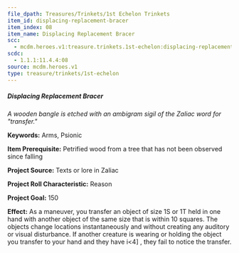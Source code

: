 ```yaml
---
file_dpath: Treasures/Trinkets/1st Echelon Trinkets
item_id: displacing-replacement-bracer
item_index: 08
item_name: Displacing Replacement Bracer
scc:
  - mcdm.heroes.v1:treasure.trinkets.1st-echelon:displacing-replacement-bracer
scdc:
  - 1.1.1:11.4.4:08
source: mcdm.heroes.v1
type: treasure/trinkets/1st-echelon
---
```


##### Displacing Replacement Bracer

*A wooden bangle is etched with an ambigram sigil of the Zaliac word for "transfer."*

**Keywords:** Arms, Psionic

**Item Prerequisite:** Petrified wood from a tree that has not been observed since falling

**Project Source:** Texts or lore in Zaliac

**Project Roll Characteristic:** Reason

**Project Goal:** 150

**Effect:** As a maneuver, you transfer an object of size 1S or 1T held in one hand with another object of the same size that is within 10 squares. The objects change locations instantaneously and without creating any auditory or visual disturbance. If another creature is wearing or holding the object you transfer to your hand and they have i\<4\] , they fail to notice the transfer.
